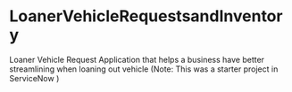# LoanerVehicleRequestsandInventory
Loaner Vehicle Request Application that helps a business have better streamlining when loaning out vehicle
(Note: This was a starter project in ServiceNow )
